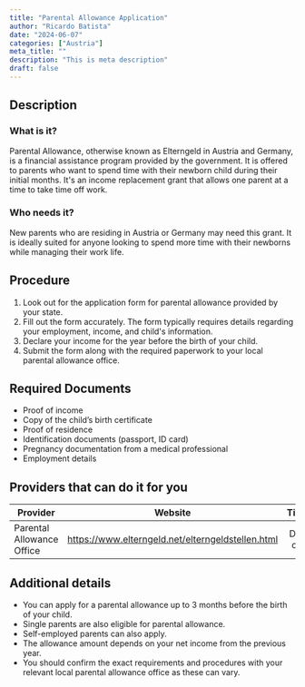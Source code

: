 ```yaml
---
title: "Parental Allowance Application"
author: "Ricardo Batista"
date: "2024-06-07"
categories: ["Austria"]
meta_title: ""
description: "This is meta description"
draft: false
---
```


## Description
### What is it?
Parental Allowance, otherwise known as Elterngeld in Austria and Germany, is a financial assistance program provided by the government. It is offered to parents who want to spend time with their newborn child during their initial months. It's an income replacement grant that allows one parent at a time to take time off work.

### Who needs it?
New parents who are residing in Austria or Germany may need this grant. It is ideally suited for anyone looking to spend more time with their newborns while managing their work life. 

## Procedure
1. Look out for the application form for parental allowance provided by your state.
2. Fill out the form accurately. The form typically requires details regarding your employment, income, and child's information.
3. Declare your income for the year before the birth of your child.
4. Submit the form along with the required paperwork to your local parental allowance office.

## Required Documents
- Proof of income
- Copy of the child’s birth certificate
- Proof of residence
- Identification documents (passport, ID card)
- Pregnancy documentation from a medical professional
- Employment details

## Providers that can do it for you

| Provider        |     Website     |     Timelines    |       Cost      |
| --------------- | --------------- |  :-------------: | :-------------: |
| Parental Allowance Office |   https://www.elterngeld.net/elterngeldstellen.html  |      Depends on case        |        Free       |

## Additional details
- You can apply for a parental allowance up to 3 months before the birth of your child.
- Single parents are also eligible for parental allowance.
- Self-employed parents can also apply.
- The allowance amount depends on your net income from the previous year. 
- You should confirm the exact requirements and procedures with your relevant local parental allowance office as these can vary.